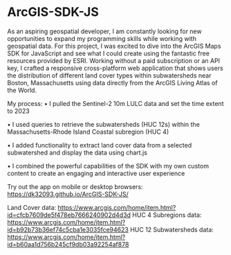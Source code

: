 # ArcGIS-SDK-JS

As an aspiring geospatial developer, I am constantly looking for new opportunities to expand my programming skills while working with geospatial data. For this project, I was excited to dive into the ArcGIS Maps SDK for JavaScript and see what I could create using the fantastic free resources provided by ESRI. Working without a paid subscription or an API key, I crafted a responsive cross-platform web application that shows users the distribution of different land cover types within subwatersheds near Boston, Massachusetts using data directly from the ArcGIS Living Atlas of the World.

My process:
•	I pulled the Sentinel-2 10m LULC data and set the time extent to 2023

•	I used queries to retrieve the subwatersheds (HUC 12s) within the Massachusetts-Rhode Island Coastal subregion (HUC 4)

•	I added functionality to extract land cover data from a selected subwatershed and display the data using chart.js

•	I combined the powerful capabilities of the SDK with my own custom content to create an engaging and interactive user experience

Try out the app on mobile or desktop browsers:  https://dk32093.github.io/ArcGIS-SDK-JS/

Land Cover data: https://www.arcgis.com/home/item.html?id=cfcb7609de5f478eb7666240902d4d3d
HUC 4 Subregions data: https://www.arcgis.com/home/item.html?id=b92b73b36ef74c5cba1e3035fce94623
HUC 12 Subwatersheds data:
https://www.arcgis.com/home/item.html?id=b60aa1d756b245cf9db03a92254af878
